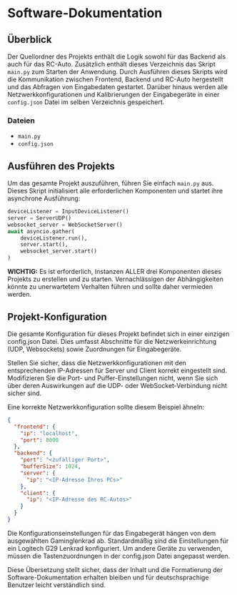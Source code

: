 # Software-Dokumentation

## Überblick

Der Quellordner des Projekts enthält die Logik sowohl für das Backend als auch für das RC-Auto. Zusätzlich enthält dieses Verzeichnis das Skript `main.py` zum Starten der Anwendung. Durch Ausführen dieses Skripts wird die Kommunikation zwischen Frontend, Backend und RC-Auto hergestellt und das Abfragen von Eingabedaten gestartet. Darüber hinaus werden alle Netzwerkkonfigurationen und Kalibrierungen der Eingabegeräte in einer `config.json` Datei im selben Verzeichnis gespeichert.

### Dateien
- `main.py`
- `config.json`

## Ausführen des Projekts

Um das gesamte Projekt auszuführen, führen Sie einfach `main.py` aus. Dieses Skript initialisiert alle erforderlichen Komponenten und startet ihre asynchrone Ausführung:

```python
deviceListener = InputDeviceListener()
server = ServerUDP()
websocket_server = WebSocketServer()
await asyncio.gather(
    deviceListener.run(),
    server.start(),
    websocket_server.start()
)
```
**WICHTIG:** Es ist erforderlich, Instanzen ALLER drei Komponenten dieses Projekts zu erstellen und zu starten. Vernachlässigen der Abhängigkeiten könnte zu unerwartetem Verhalten führen und sollte daher vermieden werden.

## Projekt-Konfiguration
Die gesamte Konfiguration für dieses Projekt befindet sich in einer einzigen config.json Datei. Dies umfasst Abschnitte für die Netzwerkeinrichtung (UDP, Websockets) sowie Zuordnungen für Eingabegeräte.

Stellen Sie sicher, dass die Netzwerkkonfigurationen mit den entsprechenden IP-Adressen für Server und Client korrekt eingestellt sind. Modifizieren Sie die Port- und Puffer-Einstellungen nicht, wenn Sie sich über deren Auswirkungen auf die UDP- oder WebSocket-Verbindung nicht sicher sind.

Eine korrekte Netzwerkkonfiguration sollte diesem Beispiel ähneln:
```json
{
  "frontend": {
    "ip": "localhost",
    "port": 8000
  },
  "backend": {
    "port": "<zufälliger Port>",
    "bufferSize": 1024,
    "server": {
      "ip": "<IP-Adresse Ihres PCs>"
    },
    "client": {
      "ip": "<IP-Adresse des RC-Autos>"
    }
  }
}
```
Die Konfigurationseinstellungen für das Eingabegerät hängen von dem ausgewählten Gaminglenkrad ab. Standardmäßig sind die Einstellungen für ein Logitech G29 Lenkrad konfiguriert. Um andere Geräte zu verwenden, müssen die Tastenzuordnungen in der config.json Datei angepasst werden.

Diese Übersetzung stellt sicher, dass der Inhalt und die Formatierung der Software-Dokumentation erhalten bleiben und für deutschsprachige Benutzer leicht verständlich sind.
